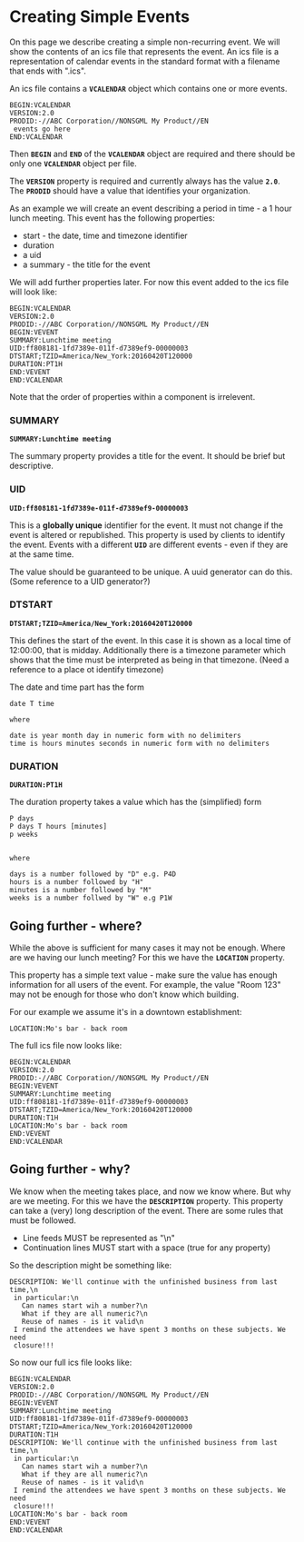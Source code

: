 # Creating Simple Events

On this page we describe creating a simple non-recurring event. We will
show the contents of an ics file that represents the event. An ics file is
a representation of calendar events in the standard format with a filename
that ends with ".ics".

An ics file contains a **`VCALENDAR`** object which contains one or more
events.

```
BEGIN:VCALENDAR
VERSION:2.0
PRODID:-//ABC Corporation//NONSGML My Product//EN
 events go here
END:VCALENDAR
```

Then **`BEGIN`** and **`END`** of the **`VCALENDAR`** object are required and there should be
only one **`VCALENDAR`** object per file.

The **`VERSION`** property is required and currently always has the value **`2.0`**.
The **`PRODID`** should have a value that identifies your organization.

As an  example we will create an event describing a period in time -
a 1 hour lunch meeting. This event has the following properties:

* start - the date, time and timezone identifier
* duration
* a uid
* a summary - the title for the event

We will add further properties later. For now this event added to the ics file
will look like:

```
BEGIN:VCALENDAR
VERSION:2.0
PRODID:-//ABC Corporation//NONSGML My Product//EN
BEGIN:VEVENT
SUMMARY:Lunchtime meeting
UID:ff808181-1fd7389e-011f-d7389ef9-00000003
DTSTART;TZID=America/New_York:20160420T120000
DURATION:PT1H
END:VEVENT
END:VCALENDAR
```

Note that the order of properties within a component is irrelevent.

### SUMMARY
**`SUMMARY:Lunchtime meeting`**

The summary property provides a title for the event. It should be brief but descriptive.

### UID
**`UID:ff808181-1fd7389e-011f-d7389ef9-00000003`**

This is a **globally unique** identifier for the event. It
must not change if the event is altered or republished. This property
is used by clients to identify the event. Events with a different **`UID`** are
different events - even if they are at the same time.

The value should be guaranteed to be unique. A uuid generator can do this.
(Some reference to a UID generator?)

### DTSTART
**`DTSTART;TZID=America/New_York:20160420T120000`**

This defines the start of the event. In this case it is shown as a local
time of 12:00:00, that is midday. Additionally there is a timezone parameter
which shows that the time must be interpreted as being in that timezone.
(Need a reference to a place ot identify timezone)

The date and time part has the form

```
date T time

where

date is year month day in numeric form with no delimiters
time is hours minutes seconds in numeric form with no delimiters
```

### DURATION
**`DURATION:PT1H`**

The duration property takes a value which has the (simplified) form
```
P days
P days T hours [minutes]
p weeks


where

days is a number followed by "D" e.g. P4D
hours is a number followed by "H"
minutes is a number followed by "M"
weeks is a number follwed by "W" e.g P1W
```

## Going further - where?
While the above is sufficient for many cases it may not be enough.
Where are we having our lunch meeting? For this we have the **`LOCATION`** property.

This property has a simple text value - make sure the value has enough
information for all users of the event. For example, the value
"Room 123" may not be enough for those who don't know which building.

For our example we assume it's in a downtown establishment:

```
LOCATION:Mo's bar - back room
```

The full ics file now looks like:
```
BEGIN:VCALENDAR
VERSION:2.0
PRODID:-//ABC Corporation//NONSGML My Product//EN
BEGIN:VEVENT
SUMMARY:Lunchtime meeting
UID:ff808181-1fd7389e-011f-d7389ef9-00000003
DTSTART;TZID=America/New_York:20160420T120000
DURATION:T1H
LOCATION:Mo's bar - back room
END:VEVENT
END:VCALENDAR
```

## Going further - why?
We know when the meeting takes place, and now we know where. But why
are we meeting. For this we have the **`DESCRIPTION`** property. This
property can take a (very) long description of the event. There are some
rules that must be followed.
* Line feeds MUST be represented as "\n"
* Continuation lines MUST start with a space (true for any property)

So the description might be something like:

```
DESCRIPTION: We'll continue with the unfinished business from last time,\n
 in particular:\n
   Can names start wih a number?\n
   What if they are all numeric?\n
   Reuse of names - is it valid\n
 I remind the attendees we have spent 3 months on these subjects. We need
 closure!!!
```

So now our full ics file looks like:
```
BEGIN:VCALENDAR
VERSION:2.0
PRODID:-//ABC Corporation//NONSGML My Product//EN
BEGIN:VEVENT
SUMMARY:Lunchtime meeting
UID:ff808181-1fd7389e-011f-d7389ef9-00000003
DTSTART;TZID=America/New_York:20160420T120000
DURATION:T1H
DESCRIPTION: We'll continue with the unfinished business from last time,\n
 in particular:\n
   Can names start wih a number?\n
   What if they are all numeric?\n
   Reuse of names - is it valid\n
 I remind the attendees we have spent 3 months on these subjects. We need
 closure!!!
LOCATION:Mo's bar - back room
END:VEVENT
END:VCALENDAR
```
